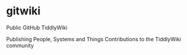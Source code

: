 # gitwiki
Public GitHub TiddlyWiki

Publishing People, Systems and Things Contributions to the TiddlyWiki community
